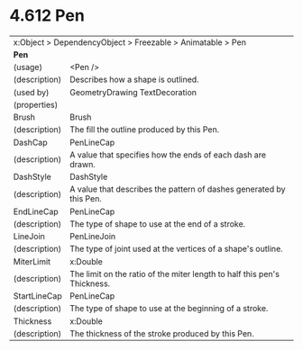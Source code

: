 <html dir="LTR" xmlns:mshelp="http://msdn.microsoft.com/mshelp" xmlns:ddue="http://ddue.schemas.microsoft.com/authoring/2003/5" xmlns:xlink="http://www.w3.org/1999/xlink" xmlns:tool="http://www.microsoft.com/tooltip">

<body>
 <input type="hidden" id="userDataCache" class="userDataStyle">
 <input type="hidden" id="hiddenScrollOffset">
 <img id="dropDownImage" style="display:none; height:0; width:0;" src="../local/drpdown.gif">
 <img id="dropDownHoverImage" style="display:none; height:0; width:0;" src="../local/drpdown_orange.gif">
 <img id="collapseImage" style="display:none; height:0; width:0;" src="../local/collapse.gif">
 <img id="expandImage" style="display:none; height:0; width:0;" src="../local/exp.gif">
 <img id="collapseAllImage" style="display:none; height:0; width:0;" src="../local/collall.gif">
 <img id="expandAllImage" style="display:none; height:0; width:0;" src="../local/expall.gif">
 <img id="copyImage" style="display:none; height:0; width:0;" src="../local/copycode.gif">
 <img id="copyHoverImage" style="display:none; height:0; width:0;" src="../local/copycodeHighlight.gif">
 <div id="header"><h1 class="heading">4.612 Pen</h1></div>

 <div id="mainSection">
 <div id="mainBody">
 <div id="allHistory" class="saveHistory" onsave="saveAll()" onload="loadAll()"></div>
 <p xmlns:wsd="http://wsdev.schemas.microsoft.com/authoring/2008/2" xmlns:msxsl="urn:schemas-microsoft-com:xslt" xmlns:script="urn:script" xmlns:build="urn:build">
 </p>
 <div id="sectionSection0" class="section" name="collapseableSection">
 <content xmlns="http://ddue.schemas.microsoft.com/authoring/2003/5" xmlns:wsd="http://wsdev.schemas.microsoft.com/authoring/2008/2" xmlns:msxsl="urn:schemas-microsoft-com:xslt" xmlns:script="urn:script" xmlns:build="urn:build">
 </content>
 </div>
 <div id="sectionSection1" class="section" name="collapseableSection">
 <content xmlns="http://ddue.schemas.microsoft.com/authoring/2003/5" xmlns:wsd="http://wsdev.schemas.microsoft.com/authoring/2008/2" xmlns:msxsl="urn:schemas-microsoft-com:xslt" xmlns:script="urn:script" xmlns:build="urn:build">
 <table class="ProtocolAuthoredTable" xmlns="">
 <tr><td colspan="2">
<mshelp:link keywords="c0d383e4-fcdb-4546-a06b-81c262fe2a5e" tabindex="0">x:Object</mshelp:link> &gt; <mshelp:link keywords="44a6e58f-41e0-4602-b1d2-75a9b44a5acb" tabindex="0">DependencyObject</mshelp:link> &gt; <mshelp:link keywords="14abf0ee-8f63-4ed1-80bd-0b71e55f11cb" tabindex="0">Freezable</mshelp:link> &gt; <mshelp:link keywords="4853919b-6874-4e1c-9343-c5cac9c192f9" tabindex="0">Animatable</mshelp:link> &gt; <mshelp:link keywords="55c8239d-207c-4813-97af-afcadf43cff6" tabindex="0">Pen</mshelp:link> </td>
 </tr>
 <tr><td colspan="2">
 <b>Pen</b> </td>
 </tr>
 <tr><td><div class="indent0">(usage)</div></td>
 <td>&lt;Pen /&gt;</td>
 </tr>
 <tr><td><div class="indent0">(description)</div></td>
 <td>Describes how a shape is outlined.</td>
 </tr>
 <tr><td><div class="indent0">(used by)</div></td>
 <td><mshelp:link keywords="7e7a738c-8a85-4335-8404-c0ad8fdaf926" tabindex="0">GeometryDrawing</mshelp:link> <mshelp:link keywords="f72e3313-0ecc-437a-9f41-9681e8548c6e" tabindex="0">TextDecoration</mshelp:link></td>
 </tr>
 <tr><td><div class="indent0">(properties)</div></td>
 <td></td>
 </tr>
 <tr><td><div class="indent2">Brush</div></td>
 <td><mshelp:link keywords="ead6b659-5396-4645-ae34-3aea9fd1c88e" tabindex="0">Brush</mshelp:link></td>
 </tr>
 <tr><td><div class="indent4">(description)</div></td>
 <td>The fill the outline produced by this Pen.</td>
 </tr>
 <tr><td><div class="indent2">DashCap</div></td>
 <td><mshelp:link keywords="4ec5c379-cfba-45c0-887f-edd4bd9edb45" tabindex="0">PenLineCap</mshelp:link></td>
 </tr>
 <tr><td><div class="indent4">(description)</div></td>
 <td>A value that specifies how the ends of each dash are drawn.</td>
 </tr>
 <tr><td><div class="indent2">DashStyle</div></td>
 <td><mshelp:link keywords="9a622462-05ae-41c2-9d84-d2373031ef65" tabindex="0">DashStyle</mshelp:link></td>
 </tr>
 <tr><td><div class="indent4">(description)</div></td>
 <td>A value that describes the pattern of dashes generated by this Pen.</td>
 </tr>
 <tr><td><div class="indent2">EndLineCap</div></td>
 <td><mshelp:link keywords="4ec5c379-cfba-45c0-887f-edd4bd9edb45" tabindex="0">PenLineCap</mshelp:link></td>
 </tr>
 <tr><td><div class="indent4">(description)</div></td>
 <td>The type of shape to use at the end of a stroke.</td>
 </tr>
 <tr><td><div class="indent2">LineJoin</div></td>
 <td><mshelp:link keywords="170a33a8-b566-4682-96d6-0802aa42d1a8" tabindex="0">PenLineJoin</mshelp:link></td>
 </tr>
 <tr><td><div class="indent4">(description)</div></td>
 <td>The type of joint used at the vertices of a shape's outline.</td>
 </tr>
 <tr><td><div class="indent2">MiterLimit</div></td>
 <td><mshelp:link keywords="19251929-7346-482e-8521-cd221205d449" tabindex="0">x:Double</mshelp:link></td>
 </tr>
 <tr><td><div class="indent4">(description)</div></td>
 <td>The limit on the ratio of the miter length to half this pen's Thickness.</td>
 </tr>
 <tr><td><div class="indent2">StartLineCap</div></td>
 <td><mshelp:link keywords="4ec5c379-cfba-45c0-887f-edd4bd9edb45" tabindex="0">PenLineCap</mshelp:link></td>
 </tr>
 <tr><td><div class="indent4">(description)</div></td>
 <td>The type of shape to use at the beginning of a stroke.</td>
 </tr>
 <tr><td><div class="indent2">Thickness</div></td>
 <td><mshelp:link keywords="19251929-7346-482e-8521-cd221205d449" tabindex="0">x:Double</mshelp:link></td>
 </tr>
 <tr><td><div class="indent4">(description)</div></td>
 <td>The thickness of the stroke produced by this Pen.</td>
 </tr>
</table>
 </content>
 </div>
 <!--[if gte IE 5]>
 <tool:tip element="languageFilterToolTip" avoidmouse="false"/>
 <![endif]-->
 </div>
 <a name="feedback"></a><span></span>
 </div>
</body></html>
